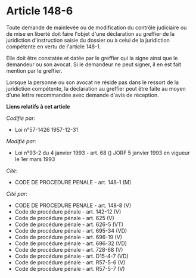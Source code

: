 # Article 148-6

Toute demande de mainlevée ou de modification du contrôle judiciaire ou de mise en liberté doit faire l'objet d'une
déclaration au greffier de la juridiction d'instruction saisie du dossier ou à celui de la juridiction compétente en vertu de
l'article 148-1.

Elle doit être constatée et datée par le greffier qui la signe ainsi que le demandeur ou son avocat. Si le demandeur ne peut
signer, il en est fait mention par le greffier.

Lorsque la personne ou son avocat ne réside pas dans le ressort de la juridiction compétente, la déclaration au greffier peut
être faite au moyen d'une lettre recommandée avec demande d'avis de réception.

**Liens relatifs à cet article**

_Codifié par_:

  - Loi n°57-1426 1957-12-31

_Modifié par_:

  - Loi n°93-2 du 4 janvier 1993 - art. 68 () JORF 5 janvier 1993 en vigueur le 1er mars 1993

_Cite_:

  - CODE DE PROCEDURE PENALE - art. 148-1 (M)

_Cité par_:

  - CODE DE PROCEDURE PENALE - art. 148-8 (V)
  - Code de procédure pénale - art. 142-12 (V)
  - Code de procédure pénale - art. 625 (V)
  - Code de procédure pénale - art. 626-5 (VT)
  - Code de procédure pénale - art. 695-34 (VD)
  - Code de procédure pénale - art. 696-19 (V)
  - Code de procédure pénale - art. 696-32 (VD)
  - Code de procédure pénale - art. 728-68 (V)
  - Code de procédure pénale - art. D15-4-7 (VD)
  - Code de procédure pénale - art. R57-5-6 (V)
  - Code de procédure pénale - art. R57-5-7 (V)

